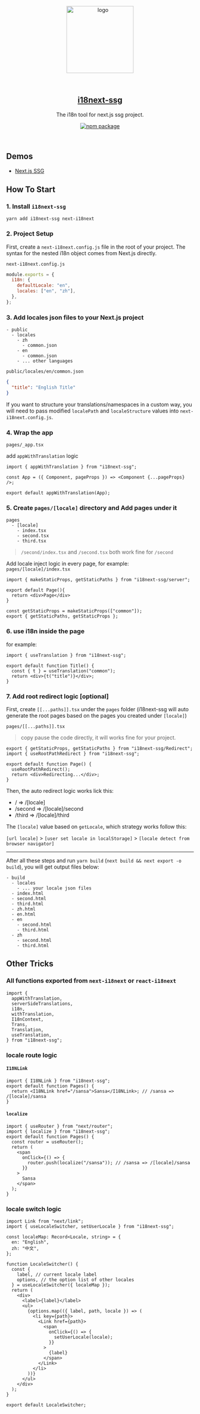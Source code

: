 <p align="center">
  <a href="https://yrobot.top/" target="_blank" rel="noopener noreferrer">
    <img width="180" src="./i18next-ssg.svg" alt="logo">
  </a>
</p>
<br/>
<h2 align="center">
  <a href="https://yrobot.top/">i18next-ssg</a>
</h2>
<p align="center">
  The i18n tool for next.js ssg project.
</p>
<p align="center">
  <a href="https://www.npmjs.com/package/i18next-ssg"><img src="https://img.shields.io/npm/v/i18next-ssg.svg" alt="npm package"></a>
</p>
<br/>

## Demos

- [Next.js SSG]()

## How To Start

### 1. Install `i18next-ssg`

```
yarn add i18next-ssg next-i18next
```

### 2. Project Setup

First, create a `next-i18next.config.js` file in the root of your project. The syntax for the nested i18n object comes from Next.js directly.

`next-i18next.config.js`

```js
module.exports = {
  i18n: {
    defaultLocale: "en",
    locales: ["en", "zh"],
  },
};
```

### 3. Add locales json files to your Next.js project

```
- public
  - locales
    - zh
      - common.json
    - en
      - common.json
    - ... other languages
```

`public/locales/en/common.json`

```json
{
  "title": "English Title"
}
```

If you want to structure your translations/namespaces in a custom way, you will need to pass modified `localePath` and `localeStructure` values into `next-i18next.config.js`.

### 4. Wrap the app

`pages/_app.tsx`

add `appWithTranslation` logic

```tsx
import { appWithTranslation } from "i18next-ssg";

const App = ({ Component, pageProps }) => <Component {...pageProps} />;

export default appWithTranslation(App);
```

### 5. Create `pages/[locale]` directory and Add pages under it

```
pages
  - [locale]
    - index.tsx
    - second.tsx
    - third.tsx
```

> `/second/index.tsx` and `/second.tsx` both work fine for `/second`

Add locale inject logic in every page, for example:  
`pages/[locale]/index.tsx`

```tsx
import { makeStaticProps, getStaticPaths } from "i18next-ssg/server";

export default Page(){
  return <div>Page</div>
}

const getStaticProps = makeStaticProps(["common"]);
export { getStaticPaths, getStaticProps };
```

### 6. use i18n inside the page

for example:

```tsx
import { useTranslation } from "i18next-ssg";

export default function Title() {
  const { t } = useTranslation("common");
  return <div>{t("title")}</div>;
}
```

### 7. Add root redirect logic [optional]

First, create `[[...paths]].tsx` under the `pages` folder (i18next-ssg will auto generate the root pages based on the pages you created under `[locale]`)

`pages/[[...paths]].tsx`

> copy pause the code directly, it will works fine for your project.

```tsx
export { getStaticProps, getStaticPaths } from "i18next-ssg/Redirect";
import { useRootPathRedirect } from "i18next-ssg";

export default function Page() {
  useRootPathRedirect();
  return <div>Redirecting...</div>;
}
```

Then, the auto redirect logic works lick this:

- / => /[locale]
- /second => /[locale]/second
- /third => /[locale]/third

The `[locale]` value based on `getLocale`, which strategy works follow this:

`[url locale]` > `[user set locale in localStorage]` > `[locale detect from browser navigator]`

---

After all these steps and run `yarn build` (`next build && next export -o build`), you will get output files below:

```
- build
  - locales
    - ... your locale json files
  - index.html
  - second.html
  - third.html
  - zh.html
  - en.html
  - en
    - second.html
    - third.html
  - zh
    - second.html
    - third.html
```

## Other Tricks

### All functions exported from `next-i18next` or `react-i18next`

```tsx
import {
  appWithTranslation,
  serverSideTranslations,
  i18n,
  withTranslation,
  I18nContext,
  Trans,
  Translation,
  useTranslation,
} from "i18next-ssg";
```

### locale route logic

#### `I18NLink`

```tsx
import { I18NLink } from "i18next-ssg";
export default function Pages() {
  return <I18NLink href="/sansa">Sansa</I18NLink>; // /sansa => /[locale]/sansa
}
```

#### `localize`

```tsx
import { useRouter } from "next/router";
import { localize } from "i18next-ssg";
export default function Pages() {
  const router = useRouter();
  return (
    <span
      onClick={() => {
        router.push(localize("/sansa")); // /sansa => /[locale]/sansa
      }}
    >
      Sansa
    </span>
  );
}
```

### locale switch logic

```tsx
import Link from "next/link";
import { useLocaleSwitcher, setUserLocale } from "i18next-ssg";

const localeMap: Record<Locale, string> = {
  en: "English",
  zh: "中文",
};

function LocaleSwitcher() {
  const {
    label, // current locale label
    options, // the option list of other locales
  } = useLocaleSwitcher({ localeMap });
  return (
    <div>
      <label>{label}</label>
      <ul>
        {options.map(({ label, path, locale }) => (
          <li key={path}>
            <Link href={path}>
              <span
                onClick={() => {
                  setUserLocale(locale);
                }}
              >
                {label}
              </span>
            </Link>
          </li>
        ))}
      </ul>
    </div>
  );
}

export default LocaleSwitcher;
```
